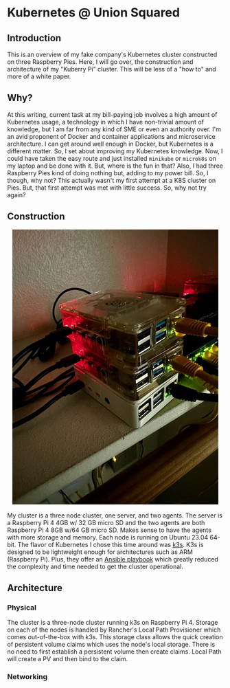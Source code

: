 # Kubernetes @ Union Squared

## Introduction

This is an overview of my fake company's Kubernetes cluster constructed on three Raspberry Pies. Here, I will go over, the construction and architecture of my "Kuberry Pi" cluster. This will be less of a "how to" and more of a white paper.

## Why?

At this writing, current task at my bill-paying job involves a high amount of Kubernetes usage, a technology in which I have non-trivial amount of knowledge, but I am far from any kind of SME or even an authority over. I'm an avid proponent of Docker and container applications and microservice architecture. I can get around well enough in Docker, but Kubernetes is a different matter. So, I set about improving my Kubernetes knowledge. Now, I could have taken the easy route and just installed `minikube` or `microk8s` on my laptop and be done with it. But, where is the fun in that? Also, I had three Raspberry Pies kind of doing nothing but, adding to my power bill. So, I though, why not? This actually wasn't my first attempt at a K8S cluster on Pies. But, that first attempt was met with little success. So, why not try again?

## Construction

<p style="text-align:center;">
    <img src="media/kuberry_pi_cluster.jpeg" alt="Kuberry Pi Cluster" />
</p>

My cluster is a three node cluster, one server, and two agents. The server is a Raspberry Pi 4 4GB w/ 32 GB micro SD and the two agents are both Raspberry Pi 4 8GB w/64 GB micro SD. Makes sense to have the agents with more storage and memory. Each node is running on Ubuntu 23.04 64-bit. The flavor of Kubernetes I chose this time around was [k3s](https://k3s.io). K3s is designed to be lightweight enough for architectures such as ARM (Raspberry Pi). Plus, they offer an [Ansible playbook](https://github.com/k3s-io/k3s-ansible) which greatly reduced the complexity and time needed to get the cluster operational.

## Architecture

### Physical

The cluster is a three-node cluster running k3s on Raspberry Pi 4. Storage on each of the nodes is handled by Rancher's Local Path Provisioner which comes out-of-the-box with k3s. This storage class allows the quick creation of persistent volume claims which uses the node's local storage. There is no need to first establish a persistent volume then create claims. Local Path will create a PV and then bind to the claim. 

### Networking